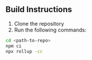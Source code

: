 ## Build Instructions

1. Clone the repository
2. Run the following commands:

```bash
cd <path-to-repo>
npm ci
npx rollup -cc
```
